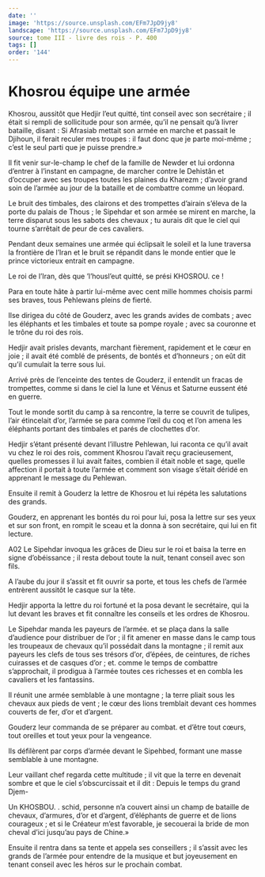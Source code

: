```yaml
---
date: ''
image: 'https://source.unsplash.com/EFm7JpD9jy8'
landscape: 'https://source.unsplash.com/EFm7JpD9jy8'
source: tome III - livre des rois - P. 400
tags: []
order: '144'
---
```


# Khosrou équipe une armée

Khosrou, aussitôt que Hedjir l’eut quitté, tint conseil avec son secrétaire ; il était si rempli de sollicitude pour son armée, qu’il ne pensait qu’à livrer bataille, disant : Si Afrasiab mettait son armée en marche et passait le Djihoun, il ferait reculer mes troupes : il faut donc que je parte moi-même ; c’est le seul parti que je puisse prendre.»

Il fit venir sur-le-champ le chef de la famille de Newder et lui ordonna d’entrer à l’instant en campagne, de marcher contre le Dehistân et d’occuper avec ses troupes toutes les plaines du Kharezm ; d’avoir grand soin de l’armée au jour de la bataille et de combattre comme un léopard.

Le bruit des timbales, des clairons et des trompettes d’airain s’éleva de la porte du palais de Thous ; le Sipehdar et son armée se mirent en marche, la terre disparut sous les sabots des chevaux ; tu aurais dit que le ciel qui tourne s’arrêtait de peur de ces cavaliers.

Pendant deux semaines une armée qui éclipsait le soleil et la lune traversa la frontière de l’Iran et le bruit se répandit dans le monde entier que le prince victorieux entrait en campagne.

Le roi de l’Iran, dès que ’l’housl’eut quitté, se prési KHOSROU. ce !

Para en toute hâte à partir lui-même avec cent mille hommes choisis parmi ses braves, tous Pehlewans pleins de fierté.

Ilse dirigea du côté de Gouderz, avec les grands avides de combats ; avec les éléphants et les timbales et toute sa pompe royale ; avec sa couronne et le trône du roi des rois.

Hedjir avait prisles devants, marchant fièrement, rapidement et le cœur en joie ; il avait été comblé de présents, de bontés et d’honneurs ; on eût dit qu’il cumulait la terre sous lui.

Arrivé près de l’enceinte des tentes de Gouderz, il entendit un fracas de trompettes, comme si dans le ciel la lune et Vénus et Saturne eussent été en guerre.

Tout le monde sortit du camp à sa rencontre, la terre se couvrit de tulipes, l’air étincelait d’or, l’armée se para comme l’œil du coq et l’on amena les éléphants portant des timbales et parés de clochettes d’or.

Hedjir s’étant présenté devant l’illustre Pehlewan, lui raconta ce qu’il avait vu chez le roi des rois, comment Khosrou l’avait reçu gracieusement, quelles promesses il lui avait faites, combien il était noble et sage, quelle affection il portait à toute l’armée et comment son visage s’était déridé en apprenant le message du Pehlewan.

Ensuite il remit à Gouderz la lettre de Khosrou et lui répéta les salutations des grands.

Gouderz, en apprenant les bontés du roi pour lui, posa la lettre sur ses yeux et sur son front, en rompit le sceau et la donna à son secrétaire, qui lui en fit lecture.

A02 Le Sipehdar invoqua les grâces de Dieu sur le roi et baisa la terre en signe d’obéissance ; il resta debout toute la nuit, tenant conseil avec son fils.

A l’aube du jour il s’assit et fit ouvrir sa porte, et tous les chefs de l’armée entrèrent aussitôt le casque sur la tête.

Hedjir apporta la lettre du roi fortuné et la posa devant le secrétaire, qui la lut devant les braves et fit connaître les conseils et les ordres de Khosrou.

Le Sipehdar manda les payeurs de l’armée. et se plaça dans la salle d’audience pour distribuer de l’or ; il fit amener en masse dans le camp tous les troupeaux de chevaux qu’il possédait dans la montagne ; il remit aux payeurs les clefs de tous ses trésors d’or, d’épées, de ceintures, de riches cuirasses et de casques d’or ; et. comme le temps de combattre s’approchait, il prodigua à l’armée toutes ces richesses et en combla les cavaliers et les fantassins.

Il réunit une armée semblable à une montagne ; la terre pliait sous les chevaux aux pieds de vent ; le cœur des lions tremblait devant ces hommes couverts de fer, d’or et d’argent.

Gouderz leur commanda de se préparer au combat. et d’être tout cœurs, tout oreilles et tout yeux pour la vengeance.

Ils défilèrent par corps d’armée devant le Sipehbed, formant une masse semblable à une montagne.

Leur vaillant chef regarda cette multitude ; il vit que la terre en devenait sombre et que le ciel s’obscurcissait et il dit : Depuis le temps du grand Djem-

Un KHOSBOU. . schid, personne n’a couvert ainsi un champ de bataille de chevaux, d’armures, d’or et d’argent, d’éléphants de guerre et de lions courageux ; et si le Créateur m’est favorable, je secouerai la bride de mon cheval d’ici jusqu’au pays de Chine.»

Ensuite il rentra dans sa tente et appela ses conseillers ; il s’assit avec les grands de l’armée pour entendre de la musique et but joyeusement en tenant conseil avec les héros sur le prochain combat.
